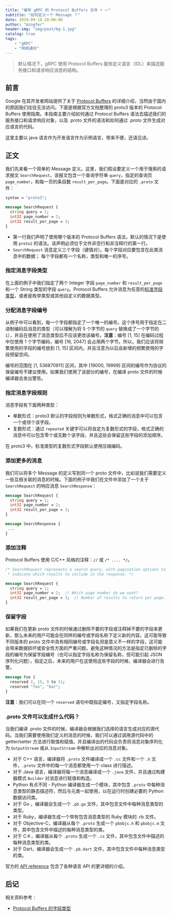 ```yaml
---
title: "编写 gRPC 的 Protocol Buffers 文件 • 一"
subtitle: "如何定义一个 Message ？"
date: 2019-09-18 20:00:00
author: "mingfer"
header-img: "img/post/bg-1.jpg"
catalog: true
tags: 
    - "gRPC"
    - "网络通讯"
---
```


> 默认情况下，gRPC 使用 Protocol Buffers 服务定义语言（IDL）来描述服务接口和请求响应消息的结构。

## 前言

Google 在其开发者网站提供了关于 [Protocol Buffers](https://developers.google.com/protocol-buffers/docs/proto3) 的详细介绍，当然由于国内的原因我们往往无法访问。下面是根据官方文档整理的 proto3 版本的 Protocol Buffers 使用指南。本指南主要介绍如何通过 Protocol Buffers 语法去描述我们的服务接口和请求响应对象，以及 .proto 文件的语法和如何通过 .proto 文件生成对应语言的代码。

这里主要以 java 语言作为开发语言作为示例语言，带来不便，还请见谅。

## 正文

我们先来看一个简单的 Message 定义。这里，我们假设要定义一个用于搜索的请求报文 `SearchRequest`，该报文包含一个查询字符串 `query`，指定的查询页 `page_number`，和每一页的条目数 `result_per_page`。下面是对应的 `.proto` 文件：

```protobuf
syntax = "proto3";

message SearchRequest {
  string query = 1;
  int32 page_number = 2;
  int32 result_per_page = 3;
}
```

- 第一行我们声明了使用哪个版本的 Protocol Buffers 语法，默认的情况下是使用 `proto2` 的语法。该声明必须位于文件非空行和非注释行的第一行。
- `SearchRequest` 消息定义三个字段（键值对）。每个字段对应要包含在此类消息中的数据； 每个字段都有一个名称，类型和唯一的序号。

### 指定消息字段类型

在上面的例子中我们指定了两个 Integer 字段 `page_number` 和 `result_per_page` 和一个 String 类型的字段 `query`。Protocol Buffers 允许消息为任意的[标准字段类型](#标准字段类型)，或者是枚举类型或其他自定义的数据类型。

### 分配消息字段编号

从例子中可以看到，每一个字段都指定了一个唯一的编号。这个序号用于指定在二进制编码后消息的类型（可以理解为将 5 个字节的 `query` 替换成了一个字节的 `1`），并且在使用了消息类型后不应该更改该编号。**注意**：编号 [1, 15] 在编码过程中仅使用 1 个字节编码，编号 [16, 2047] 会占用两个字节。所以，我们应该将频繁使用的字段的编号放到 [1, 15] 区间内，并且注意为以后会新增的频繁使用的字段预留空间。

编号的范围在 [1,  536870911] 区间，其中 [19000, 19999] 区间的编号作为协议的保留编号不建议使用。如果我们使用了该部分的编号，在编译 proto 文件的时候编译器会发出警告。

### 指定消息字段规则

消息字段有下面两种类型：

- 单数形式：proto3 默认的字段规则为单数形式，格式正确的消息中可以包含一个或领个该字段。
- 复数形式：通过 `repeated` 关键字可以将自定为复数形式的字段，格式正确的消息中可以包含零个或无数个该字段，并且这些会保留这些字段的添加顺序。

在 proto3 中，标准类型的复数形式字段默认使用压缩编码。

### 添加更多的消息

我们可以将多个 Message 的定义写到同一个 proto 文件中，比如说我们需要定义一些互相关联的消息的时候。下面的例子中我们在文件中添加了一个关于 `SearchRequest` 的响应消息 `SearchResponse`：

```protobuf
message SearchRequest {
  string query = 1;
  int32 page_number = 2;
  int32 result_per_page = 3;
}

message SearchResponse {
 ...
}
```

### 添加注释

Protocol Buffers 使用 C/C++ 风格的注释：`//` 或 `/* .... */`。

```protobuf
/* SearchRequest represents a search query, with pagination options to
 * indicate which results to include in the response. */

message SearchRequest {
  string query = 1;
  int32 page_number = 2;  // Which page number do we want?
  int32 result_per_page = 3;  // Number of results to return per page.
}
```

### 保留字段

如果我们在更新 proto 文件的时候通过删除不要的字段或注释掉不要的字段来更新，那么未来的用户可能会在同样的编号或字段名称下定义新的内容。这可能导致不同版本的 proto 文件中具有相同编号或字段名但是意义不一样的字段，这可能会带来数据损坏或安全性方面的严重问题。避免这种情况的方法是指定已删除的字段的编号为保留字段编号（也可以指定字段名称为保留名称，但可能引起 JSON 序列化问题），指定之后，未来的用户在这使用这些字段的时候，编译器会进行告警。

```protobuf
message Foo {
  reserved 2, 15, 9 to 11;
  reserved "foo", "bar";
}
```

**注意**：我们可以在同一个 `reserved` 语句中既指定编号，又指定字段名称。

### .proto 文件可以生成什么代码？

当我们编译 .proto 文件的时候，编译器会根据我们选择的语言生成对应的源代码。当我们需要使用我们定义的消息的时候，我们可以通过调用源代码中的 getter/setter 方法进行取值和赋值。并且编译出的代码会负责将消息对象序列化为 `OutputStream` 或从 `InputStream` 中解析出对应的消息对象。

- 对于 C++ 语言，编译器将 `.proto` 文件编译成一个 `.cc` 文件和一个 `.h` 文件，`.proto` 文件中的每一个消息都使用一个 class 进行描述。
- 对于 Java 语言，编译器将每一个消息编译成一个 `.java` 文件，并且通过构建器模式 `Builder` 对消息进行赋值和构造。
- Python 有点不同 -  Python 编译器生成一个模块，其中包含 `.proto` 中每种消息类型的静态描述符，然后与元类一起使用，以在运行时创建必要的 Python 数据访问类。
- 对于 Go ，编译器会生成一个 `.pb.go` 文件，其中包含文件中每种消息类型的类型。
- 对于 Ruby，编译器生成一个带有包含消息类型的 Ruby 模块的 .rb 文件。
- 对于 Objective-C，编译器从每个 `.proto` 生成一个 `pbobjc.h` 和 `pbobjc.m` 文件，其中包含文件中描述的每种消息类型的类。
- 对于 C＃，编译器从每个 `.proto` 生成一个 `.cs` 文件，其中包含文件中描述的每种消息类型的类。
- 对于 Dart，编译器会生成一个 `.pb.dart` 文件，其中包含文件中每种消息类型的类。

官方的 [API reference](https://developers.google.com/protocol-buffers/docs/reference/overview) 包含了各种语言 API 的更详细的介绍。

## 后记

相关资料参考：

- [Protocol Buffers 的字段类型]()

